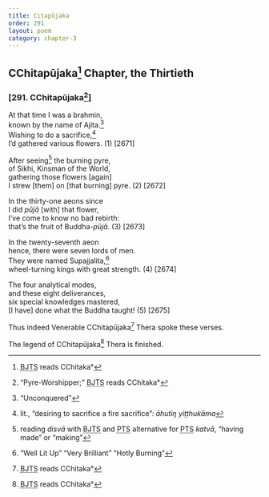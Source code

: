 ```yaml
---
title: Citapūjaka
order: 291
layout: poem
category: chapter-3
---
```


## <span class="diacritics" data-state="on">C</span><span class="no-diacritics" data-state="off">Ch</span>itapūjaka[^1] Chapter, the Thirtieth

### \[291. <span class="diacritics" data-state="on">C</span><span class="no-diacritics" data-state="off">Ch</span>itapūjaka[^2]\]

At that time I was a brahmin,  
known by the name of Ajita.[^3]  
Wishing to do a sacrifice,[^4]  
I’d gathered various flowers. (1) \[2671\]

After seeing[^5] the burning pyre,  
of Sikhi, Kinsman of the World,  
gathering those flowers \[again\]  
I strew \[them\] on \[that burning\] pyre. (2) \[2672\]

In the thirty-one aeons since  
I did *pūjā* \[with\] that flower,  
I’ve come to know no bad rebirth:  
that’s the fruit of Buddha-*pūjā*. (3) \[2673\]

In the twenty-seventh aeon  
hence, there were seven lords of men.  
They were named Supajjalita,[^6]  
wheel-turning kings with great strength. (4) \[2674\]

The four analytical modes,  
and these eight deliverances,  
six special knowledges mastered,  
\[I have\] done what the Buddha taught! (5) \[2675\]

Thus indeed Venerable <span class="diacritics" data-state="on">C</span><span class="no-diacritics" data-state="off">Ch</span>itapūjaka[^7] Thera spoke these verses.

The legend of <span class="diacritics" data-state="on">C</span><span class="no-diacritics" data-state="off">Ch</span>itapūjaka[^8] Thera is finished.

[^1]: <abbr title="Buddha Jayanthi Tripitaka Series">BJTS</abbr> reads <span class="diacritics" data-state="on">C</span><span class="no-diacritics" data-state="off">Ch</span>itaka°

[^2]: “Pyre-Worshipper;” <abbr title="Buddha Jayanthi Tripitaka Series">BJTS</abbr> reads <span class="diacritics" data-state="on">C</span><span class="no-diacritics" data-state="off">Ch</span>itaka°

[^3]: “Unconquered”

[^4]: lit., “desiring to sacrifice a fire sacrifice”: *āhutiŋ yiṭṭhukāma*

[^5]: reading *disvā* with <abbr title="Buddha Jayanthi Tripitaka Series">BJTS</abbr> and <abbr title="Pali Text Society">PTS</abbr> alternative for <abbr title="Pali Text Society">PTS</abbr> *katvā*, “having made” or “making”

[^6]: “Well Lit Up” “Very Brilliant” “Hotly Burning”

[^7]: <abbr title="Buddha Jayanthi Tripitaka Series">BJTS</abbr> reads <span class="diacritics" data-state="on">C</span><span class="no-diacritics" data-state="off">Ch</span>itaka°

[^8]: <abbr title="Buddha Jayanthi Tripitaka Series">BJTS</abbr> reads <span class="diacritics" data-state="on">C</span><span class="no-diacritics" data-state="off">Ch</span>itaka°
